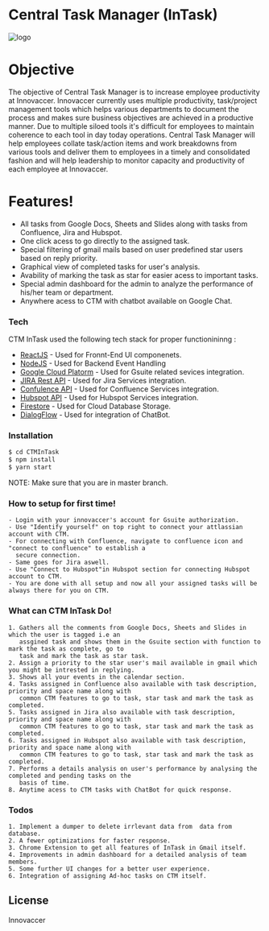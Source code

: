 # Central Task Manager (InTask)
![logo](https://res-2.cloudinary.com/crunchbase-production/image/upload/c_lpad,h_256,w_256,f_auto,q_auto:eco/zez9iqg8lghajcaq65ai)

# Objective
The objective of Central Task Manager is to increase employee productivity at Innovaccer. Innovaccer currently uses multiple productivity, task/project management tools which helps various departments to document the process and makes sure business objectives are achieved in a productive manner. Due to multiple siloed tools it's difficult for employees to maintain coherence to each tool in day today operations. Central Task Manager will help employees collate task/action items and work breakdowns from various tools and deliver them to employees in a timely and consolidated fashion and will help leadership to monitor capacity and productivity of each employee at Innovaccer.

# Features!

  - All tasks from Google Docs, Sheets and Slides along with tasks from Confluence, Jira and Hubspot.
  - One click acess to go directly to the assigned task.
  - Special filtering of gmail mails based on user predefined star users based on reply priority.
  - Graphical view of completed tasks for user's analysis.
  - Avability of marking the task as star for easier acess to important tasks.
  - Special admin dashboard for the admin to analyze the performance of his/her team or department.
  - Anywhere acess to CTM with chatbot available on Google Chat.

### Tech

CTM InTask used the following tech stack for proper functionininng :
* [ReactJS](https://reactjs.org/) - Used for Fronnt-End UI componenets.
* [NodeJS](https://nodejs.org/) - Used for Backend Event Handling
* [Google Cloud Platorm](https://cloud.google.com/) - Used for Gsuite related sevices integration.
* [JIRA Rest API](https://developer.atlassian.com/server/jira/platform/rest-apis/) - Used for Jira Services integration.
* [Confulence API](https://docs.atlassian.com/atlassian-confluence/REST/6.6.0/) - Used for Confluence Services integration.
* [Hubspot API](https://legacydocs.hubspot.com/docs/overview) - Used for Hubspot Services integration.
* [Firestore](https://firebase.google.com/docs/firestore) - Used for Cloud Database Storage.
* [DialogFlow](https://cloud.google.com/dialogflow/docs) - Used for integration of ChatBot.

### Installation

```sh
$ cd CTMInTask
$ npm install
$ yarn start
```
NOTE: Make sure that you are in master branch.

### How to setup for first time!
    - Login with your innovaccer's account for Gsuite authorization.
    - Use "Identify yourself" on top right to connect your attlassian account with CTM.
    - For connecting with Confluence, navigate to confluence icon and "connect to confluence" to establish a 
      secure connection.
    - Same goes for Jira aswell.
    - Use "Connect to Hubspot"in Hubspot section for connecting Hubspot account to CTM.
    - You are done with all setup and now all your assigned tasks will be always there for you on CTM.

### What can CTM InTask Do!
    1. Gathers all the comments from Google Docs, Sheets and Slides in which the user is tagged i.e an 
       assgined task and shows them in the Gsuite section with function to mark the task as complete, go to 
       task and mark the task as star task.
    2. Assign a priority to the star user's mail available in gmail which you might be intrested in replying.
    3. Shows all your events in the calendar section.
    4. Tasks assigned in Confluence also available with task description, priority and space name along with 
       common CTM features to go to task, star task and mark the task as completed.
    5. Tasks assigned in Jira also available with task description, priority and space name along with 
       common CTM features to go to task, star task and mark the task as completed.
    6. Tasks assigned in Hubspot also available with task description, priority and space name along with 
       common CTM features to go to task, star task and mark the task as completed.
    7. Performs a details analysis on user's performance by analysing the completed and pending tasks on the 
       basis of time.
    8. Anytime acess to CTM tasks with ChatBot for quick response.
    

### Todos
    1. Implement a dumper to delete irrlevant data from  data from database.
    2. A fewer optimizations for faster response.
    3. Chrome Extension to get all features of InTask in Gmail itself.
    4. Improvements in admin dashboard for a detailed analysis of team members.
    5. Some further UI changes for a better user experience.
    6. Integration of assigning Ad-hoc tasks on CTM itself.

License
----

Innovaccer


